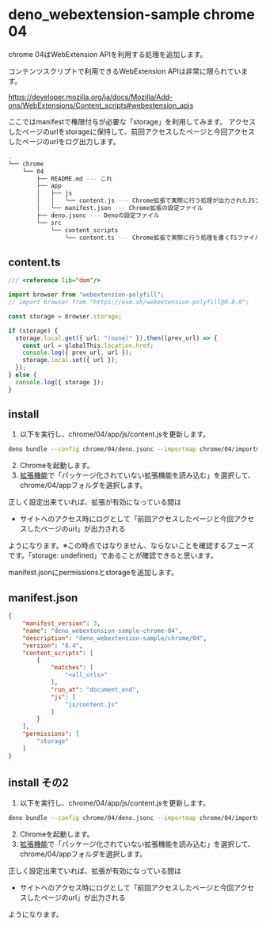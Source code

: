 # deno_webextension-sample chrome 04

chrome 04はWebExtension APIを利用する処理を追加します。

コンテンツスクリプトで利用できるWebExtension APIは非常に限られています。

https://developer.mozilla.org/ja/docs/Mozilla/Add-ons/WebExtensions/Content_scripts#webextension_apis

ここではmanifestで権限付与が必要な「storage」を利用してみます。
アクセスしたページのurlをstorageに保持して、前回アクセスしたページと今回アクセスしたページのurlをログ出力します。

```bash
.
└── chrome
    └── 04
        ├── README.md --- これ
        ├── app
        │   ├── js
        │   │   └── content.js --- Chrome拡張で実際に行う処理が出力されたJSファイル
        │   └── manifest.json --- Chrome拡張の設定ファイル
        ├── deno.jsonc --- Denoの設定ファイル
        └── src
            └── content_scripts
                └── content.ts --- Chrome拡張で実際に行う処理を書くTSファイル
```

## content.ts

```ts
/// <reference lib="dom"/>

import browser from "webextension-polyfill";
// import browser from "https://esm.sh/webextension-polyfill@0.8.0";

const storage = browser.storage;

if (storage) {
  storage.local.get({ url: "(none)" }).then((prev_url) => {
    const url = globalThis.location.href;
    console.log({ prev_url, url });
    storage.local.set({ url });
  });
} else {
  console.log({ storage });
}
```

## install

1. 以下を実行し、chrome/04/app/js/content.jsを更新します。
```bash
deno bundle --config chrome/04/deno.jsonc --importmap chrome/04/importmap.json chrome/04/src/content_scripts/content.ts chrome/04/app/js/content.js
```
2. Chromeを起動します。
3. [拡張機能](chrome://extensions/)で「パッケージ化されていない拡張機能を読み込む」を選択して、chrome/04/appフォルダを選択します。

正しく設定出来ていれば、拡張が有効になっている間は

* サイトへのアクセス時にログとして「前回アクセスしたページと今回アクセスしたページのurl」が出力される

ようになります。※この時点ではなりません、ならないことを確認するフェーズです。「storage: undefined」であることが確認できると思います。

manifest.jsonにpermissionsとstorageを追加します。

## manifest.json

```json
{
    "manifest_version": 3,
    "name": "deno_webextension-sample-chrome-04",
    "description": "deno_webextension-sample/chrome/04",
    "version": "0.4",
    "content_scripts": [
        {
            "matches": [
                "<all_urls>"
            ],
            "run_at": "document_end",
            "js": [
                "js/content.js"
            ]
        }
    ],
    "permissions": [
        "storage"
    ]
}
```


## install その2

1. 以下を実行し、chrome/04/app/js/content.jsを更新します。
```bash
deno bundle --config chrome/04/deno.jsonc --importmap chrome/04/importmap.json chrome/04/src/content_scripts/content.ts chrome/04/app/js/content.js
```
2. Chromeを起動します。
3. [拡張機能](chrome://extensions/)で「パッケージ化されていない拡張機能を読み込む」を選択して、chrome/04/appフォルダを選択します。

正しく設定出来ていれば、拡張が有効になっている間は

* サイトへのアクセス時にログとして「前回アクセスしたページと今回アクセスしたページのurl」が出力される

ようになります。